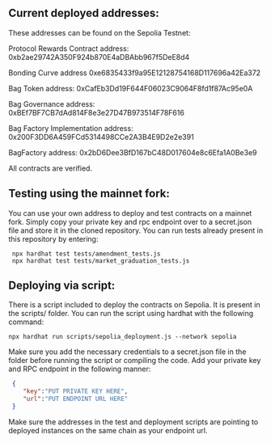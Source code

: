 ## Current deployed addresses:
These addresses can be found on the Sepolia Testnet:

Protocol Rewards Contract address: 0xb2ae29742A350F924b870E4aDBAbb967f5DeE8d4

Bonding Curve address 0xe6835433f9a95E12128754168D117696a42Ea372

Bag Token address: 0xCafEb3Dd19F644F06023C9064F8fd1f87Ac95e0A

Bag Governance address: 0xBEf7BF7CB7dAd814F8e3e27D47B973514F78F616

Bag Factory Implementation address: 0x200F3DD6A459FCd5314498CCe2A3B4E9D2e2e391

BagFactory address: 0x2bD6Dee3BfD167bC48D017604e8c6Efa1A0Be3e9



All contracts are verified.

## Testing using the mainnet fork:
You can use your own address to deploy and test contracts on a mainnet fork. Simply copy your private key and rpc endpoint over to a secret.json file and store it in the cloned repository.
You can run tests already present in this repository by entering:

```
 npx hardhat test tests/amendment_tests.js 
 npx hardhat test tests/market_graduation_tests.js
 ```

 ## Deploying via script:
 There is a script included to deploy the contracts on Sepolia. It is present in the scripts/ folder. You can run the script using hardhat with the following command:

 ```
 npx hardhat run scripts/sepolia_deployment.js --network sepolia

 ```

 Make sure you add the necessary credentials to a secret.json file in the folder before running the script or compiling the code. Add your private key and RPC endpoint in the following manner:

```json
 {
    "key":"PUT PRIVATE KEY HERE",
    "url":"PUT ENDPOINT URL HERE"
 }
 ```

 Make sure the addresses in the test and deployment scripts are pointing to deployed instances on the same chain as your endpoint url.